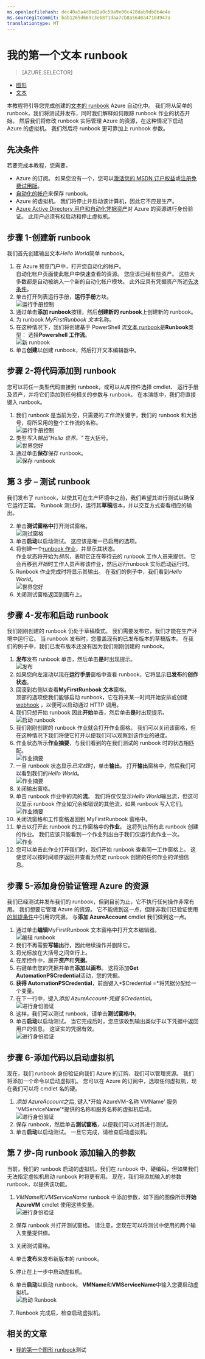 ```yaml
---
ms.openlocfilehash: dec40a5a4d0ed2a0c59a9e00c428dab9db8b4e4e
ms.sourcegitcommit: bab1265d669c3e6871daa7cb8a5640a47104947a
translationtype: MT
---
```

<properties
    pageTitle="我 Azure 自动化中的第一个文本 runbook |Microsoft Azure"
    description="引导您完成创建、 测试和发布的简单文本 runbook，使用 PowerShell 流的教程。  几个概念涵盖如对 Azure 的资源进行身份验证和输入参数。"
    services="automation"
    documentationCenter=""
    authors="bwren"
    manager="stevenka"
    editor=""/>

<tags
    ms.service="automation"
    ms.workload="tbd"
    ms.tgt_pltfrm="na"
    ms.devlang="na"
    ms.topic="get-started-article" 
    ms.date="08/18/2015"
    ms.author="bwren"/>


# 我的第一个文本 runbook

> [AZURE.SELECTOR]
- [图形](automation-first-runbook-graphical.md)
- [文本](automation-first-runbook-textual.md)

本教程将引导您完成创建的[文本的 runbook](automation-powershell-workflow.md) Azure 自动化中。  我们将从简单的 runbook，我们将测试并发布，同时我们解释如何跟踪 runbook 作业的状态开始。  然后我们将修改 runbook 实际管理 Azure 的资源，在这种情况下启动 Azure 的虚拟机。  我们然后将 runbook 更可靠加上 runbook 参数。  

## 先决条件

若要完成本教程，您需要。

- Azure 的订阅。 如果您没有一个，您可以[激活您的 MSDN 订户权益](http://azure.microsoft.com/pricing/member-offers/msdn-benefits-details/)或<a href="/pricing/free-trial/" target="_blank">[注册免费试用版](http://azure.microsoft.com/pricing/free-trial/)。
- [自动化的帐户](automation-configuring.md)来保存 runbook。
- Azure 的虚拟机。  我们将停止并启动该计算机，因此它不应是生产。
- [Azure Active Directory 用户和自动化凭据资产](automation-configuring.md)对 Azure 的资源进行身份验证。  此用户必须有权启动和停止虚拟机。

## 步骤 1-创建新 runbook

我们首先创建输出文本*Hello World*简单 runbook。

1. 在 Azure 预览门户中，打开您自动化的帐户。  
自动化帐户页面使此帐户中快速查看的资源。  您应该已经有些资产。  这些大多数都是自动被纳入一个新的自动化帐户模块。  此外应具有凭据资产所述[先决条件](#prerequisites)。
2. 单击打开列表运行手册，**运行手册**方块。<br>
![运行手册控制](media/automation-first-runbook-textual/runbooks-control.png)
2. 通过单击**添加 runbook**按钮，然后**创建新的 runbook**上创建新的 runbook。
3. 为 runbook *MyFirstRunbook 文本*名称。
4. 在这种情况下，我们将创建基于 PowerShell 流[文本 runbook](automation-powershell-workflow.md)是**Runbook**类型︰ 选择**Powershell 工作流**。<br>
![新 runbook](media/automation-first-runbook-textual/new-runbook.png)
5. 单击**创建**以创建 runbook，然后打开文本编辑器中。

## 步骤 2-将代码添加到 runbook

您可以将任一类型代码直接到 runbook，或可以从库控件选择 cmdlet、 运行手册及资产，并将它们添加到任何相关的参数与 runbook。  在本演练中，我们将直接键入 runbook。

1. 我们 runbook 是当前为空，只需要的*工作流*关键字，我们的 runbook 和大括号，将所采用的整个工作流的名称。 <br>
![运行手册控制](media/automation-first-runbook-textual/empty-runbook.png)
2. 类型*写入输出"Hello 世界。"* 在大括号。 <br>
![世界您好](media/automation-first-runbook-textual/hello-world.png)
3.   通过单击**保存**保存 runbook。<br>
![保存 runbook](media/automation-first-runbook-textual/runbook-edit-toolbar-save.png)

## 第 3 步 – 测试 runbook

我们发布了 runbook，以使其可在生产环境中之前，我们希望其进行测试以确保它运行正常。  Runbook 测试时，运行其**草稿**版本，并以交互方式查看相应的输出。  
 
2. 单击**测试窗格中**打开测试窗格。<br>
![测试窗格](media/automation-first-runbook-textual/runbook-edit-toolbar-test-pane.png)
2. 单击**启动**以启动测试。  这应该是唯一已启用的选项。
3. 将创建一个[runbook 作业](automation-runbook-execution)，并显示其状态。  
作业状态将开始为*排队*，表明它正在等待云的 runbook 工作人员来提供。  它会再移到*开始*时工作人员声称该作业，然后*运行*runbook 实际启动运行时。  
4. Runbook 作业完成时将显示其输出。  在我们的例子中，我们看到*Hello World*。<br>
![世界您好](media/automation-first-runbook-textual/test-output-hello-world.png)
5. 关闭测试窗格返回到画布上。

## 步骤 4-发布和启动 runbook

我们刚刚创建的 runbook 仍处于草稿模式。 我们需要发布它，我们才能在生产环境中运行它。  当 runbook 发布时，您覆盖现有的已发布版本的草稿版本。  在我们的例子中，我们已发布版本还没有因为我们刚刚创建的 runbook。 

1. **发布**发布 runbook 单击，然后单击**是**时出现提示。<br>
![发布](media/automation-first-runbook-textual/runbook-edit-toolbar-publish.png)
2. 如果您向左滚动以现在**运行手册**窗格中查看 runbook，它将显示**已发布**的**创作状态**。
3. 回滚到右侧以查看**MyFirstRunbook 文本**窗格。  
顶部的选项使我们能够启动 runbook，它在将来某一时间开始安排或创建[webhook](automation-webhooks.md) ，以便可以启动通过 HTTP 调用。 
4. 我们只想开始 runbook 因此**开始**单击，然后单击**是**时出现提示。<br>
![启动 runbook](media/automation-first-runbook-textual/runbook-toolbar-start.png)
5. 我们刚刚创建的 runbook 作业就会打开作业窗格。  我们可以关闭该窗格，但在这种情况下我们将使它打开以便我们可以观察到该作业的进度。
6.  作业状态所示**作业摘要**，与我们看到的在我们测试的 runbook 时的状态相匹配。<br>
![作业摘要](media/automation-first-runbook-textual/job-pane-summary.png)
7.  一旦 runbook 状态显示*已完成*时，单击**输出**。  打开**输出**窗格中，然后我们可以看到我们的*Hello World*。<br>
![作业摘要](media/automation-first-runbook-textual/job-pane-output.png)  
8.  关闭输出窗格。
9.  单击 runbook 作业中的流的**流**。  我们将仅仅显示*Hello World*输出流，但这可以显示 runbook 作业如冗余和错误的其他流，如果 runbook 写入它们。<br>
![作业摘要](media/automation-first-runbook-textual/job-pane-streams.png) 
9. 关闭流窗格和工作窗格返回到 MyFirstRunbook 窗格中。
9.  单击以打开此 runbook 的工作窗格中的**作业**。  这将列出所有此 runbook 创建的作业。  我们应该只能看到一个作业列出由于我们仅运行此作业一次。<br>
![作业](media/automation-first-runbook-textual/runbook-control-jobs.png) 
9. 您可以单击此作业打开我们时，我们开始 runbook 查看同一工作窗格上。  这使您可以按时间顺序返回并查看为特定 runbook 创建的任何作业的详细信息。

## 步骤 5-添加身份验证管理 Azure 的资源

我们已经测试并发布我们的 runbook，但到目前为止，它不执行任何操作非常有用。  我们想要它管理 Azure 的资源。  它不能做到这一点，但除非我们已验证使用[的前提条件](#prerequisites)中引用的凭据。  与**添加 AzureAccount** cmdlet 我们做到这一点。

1.  通过单击**编辑**MyFirstRunbook 文本窗格中打开文本编辑器。<br>
![编辑 runbook](media/automation-first-runbook-textual/runbook-toolbar-edit.png) 
2.  我们不再需要**写输出**行，因此继续操作并删除它。
3.  将光标放在大括号之间空行上。
3.  在库控件中，展开**资产**和**凭据**。
4.  右键单击您的凭据并单击**添加以画布**。  这将添加**Get AutomationPSCredential**活动，您的凭据。
5.  **获得 AutomationPSCredential**，前面键入*$Credential =*将凭据分配给一个变量。 
3.  在下一行中，键入*添加 AzureAccount-凭据 $Credential*。 <br>
![进行身份验证](media/automation-first-runbook-textual/authentication.png) 
3. 这样，我们可以测试 runbook，请单击**测试窗格中**。
10. 单击**启动**以启动测试。  当它完成后时，您应该收到输出类似于以下凭据中返回用户的信息。  这证实的凭据有效。<br>
![进行身份验证](media/automation-first-runbook-textual/authentication-test.png) 

## 步骤 6-添加代码以启动虚拟机

现在，我们 runbook 身份验证向我们 Azure 的订购，我们可以管理资源。  我们将添加一个命令以启动虚拟机。  您可以在 Azure 的订阅中，选取任何虚拟机，现在我们可以将 cmdlet 名的硬。 


1. *添加 AzureAccount*之后, 键入*开始 AzureVM-名称 VMName' 服务 'VMServiceName'*提供的名称和服务名称的虚拟机启动。 <br>
![进行身份验证](media/automation-first-runbook-textual/start-azurevm.png) 
9. 保存 runbook，然后单击**测试窗格**，以便我们可以对其进行测试。
10. 单击**启动**以启动测试。  一旦它完成，请检查启动虚拟机。


## 第 7 步-向 runbook 添加输入的参数

当前，我们的 runbook 启动的虚拟机，我们在 runbook 中，硬编码，但如果我们无法指定虚拟机启动 runbook 时将更有用。  现在，我们将添加输入的参数 runbook，以提供该功能。

1. *VMName*和*VMServiceName* runbook 中添加参数，如下面的图像所示**开始 AzureVM** cmdlet 使用这些变量。 <br>
![进行身份验证](media/automation-first-runbook-textual/params.png) 
9. 保存 runbook 并打开测试窗格。  请注意，您现在可以将测试中使用的两个输入变量提供值。 
11.  关闭测试窗格。
12.  单击**发布**来发布新版本的 runbook。
13.  停止在上一步中启动虚拟机。
13.  单击**启动**以启动 runbook。  **VMName**和**VMServiceName**中输入您要启动虚拟机。<br>
![启动 Runbook](media/automation-first-runbook-textual/start-runbook-input-params.png) 

14.  Runbook 完成后，检查启动虚拟机。


## 相关的文章

- [我的第一个图形 runbook](automation-first-runbook-graphical.md)测试
